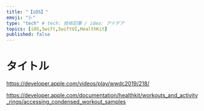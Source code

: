 ```yaml
---
title: "【iOS】"
emoji: "🩺"
type: "tech" # tech: 技術記事 / idea: アイデア
topics: [iOS,Swift,SwiftUI,HealthKit]
published: false
---
```



# タイトル

https://developer.apple.com/videos/play/wwdc2019/218/

https://developer.apple.com/documentation/healthkit/workouts_and_activity_rings/accessing_condensed_workout_samples
